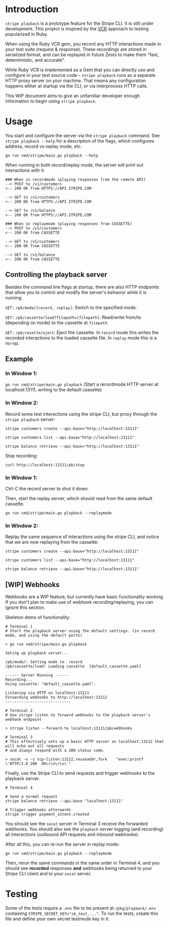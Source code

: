 # Introduction
`stripe playback` is a prototype feature for the Stripe CLI. It is still under development. This project is inspired by the [VCR](https://github.com/vcr/vcr) approach to testing popularized in Ruby.

When using the Ruby VCR gem, you record any HTTP interactions made in your test suite (request & response). These recordings are stored in serialized format, and can be replayed in future Źests to make them "fast, deterministic, and accurate".

While Ruby VCR is implemented as a Gem that you can directly use and configure in your test source code - `stripe playback` runs as a separate HTTP proxy server on your machine. That means any configuration happens either at startup via the CLI, or via interprocess HTTP calls.

This WIP document aims to give an unfamiliar developer enough information to begin using `stripe playback`.
# Usage

You start and configure the server via the `stripe playback` command. See `stripe playback --help` for a description of the flags, which configures address, record vs replay mode, etc.

`go run cmd/stripe/main.go playback --help`

When running in both record/replay mode, the server will print out interactions with it:

```
### When in recordmode (playing responses from the remote API)
--> POST to /v1/customers
<-- 200 OK from HTTPS://API.STRIPE.COM

--> GET to /v1/customers
<-- 200 OK from HTTPS://API.STRIPE.COM

--> GET to /v1/balance
<-- 200 OK from HTTPS://API.STRIPE.COM

```
```
### When in replaymode (playing responses from CASSETTE)
--> POST to /v1/customers
<-- 200 OK from CASSETTE

--> GET to /v1/customers
<-- 200 OK from CASSETTE

--> GET to /v1/balance
<-- 200 OK from CASSETTE
```

## Controlling the playback server
Besides the command line flags at startup, there are also HTTP endpoints that allow you to control and modify the server's behavior while it is running.

`GET:` `/pb/mode/[record, replay]`: Switch to the specified mode.

`GET:` `/pb/cassette/load?filepath=[filepath]`: Read/write from/to (depending on mode) to the cassette at `filepath`.

`GET:` `/pb/casette/eject`: Eject the cassette. In `record` mode this writes the recorded interactions to the loaded cassette file. In `replay` mode this is a no-op.


## Example
### In Window 1:

`go run cmd/stripe/main.go playback`
(Start a recordmode HTTP server at localhost:13111, writing to the default cassette)

### In Window 2:

Record some test interactions using the stripe CLI, but proxy through the `stripe playback` server:

`stripe customers create --api-base="http://localhost:13111"`

`stripe customers list --api-base="http://localhost:13111"`

`stripe balance retrieve --api-base="http://localhost:13111"`

Stop recording:

`curl http://localhost:13111/pb/stop`

### In Window 1:
Ctrl-C the record server to shut it down.

Then, start the replay server, which should read from the same default cassette.

`go run cmd/stripe/main.go playback --replaymode`

### In Window 2:

Replay the same sequence of interactions using the stripe CLI, and notice that we are now replaying from the cassette:

`stripe customers create --api-base="http://localhost:13111"`

`stripe customers list --api-base="http://localhost:13111"`

`stripe balance retrieve --api-base="http://localhost:13111"`


## [WIP] Webhooks
Webhooks are a WIP feature, but currently have basic functionality working. If you don't plan to make use of webhook recording/replaying, you can ignore this section.

Skeleton demo of functionality:

```
# Terminal 1
# Start the playback server using the default settings. (in record mode, and using the default ports)

> go run cmd/stripe/main.go playback

Seting up playback server...

/pb/mode/: Setting mode to  record
/pb/cassette/load: Loading cassette  [default_cassette.yaml]

------ Server Running ------
Recording...
Using cassette: "default_cassette.yaml".

Listening via HTTP on localhost:13111
Forwarding webhooks to http://localhost:13112
-----------------------------

```

```
# Terminal 2
# Use stripe listen to forward webhooks to the playback server's webhook endpoint

> stripe listen --forward-to localhost:13111/pb/webhooks
```


```
# Terminal 3
# This effectively sets up a basic HTTP server on localhost:13112 that will echo out all requests
# and always respond with a 200 status code.

> socat -v -s tcp-listen:13112,reuseaddr,fork    "exec:printf \'HTTP/1.0 200  OK\r\n\r\n\'"
```
Finally, use the Stripe CLI to send requests and trigger webhooks to the playback server.
```
# Terminal 4

# Send a normal request
stripe balance retrieve --api-base "localhost:13111"

# Trigger webhooks afterwards
stripe trigger payment_intent.created

```
You should see the `socat` server in Terminal 3 receive the forwarded webhooks. You should also see the `playback` server logging (and recording) all interactions (outbound API requests and inbound webhooks).

After all this, you can re-run the server in replay mode:

`go run cmd/stripe/main.go playback --replaymode`

Then, rerun the same commands in the same order in Terminal 4, and you should see **recorded** responses **and** webhooks being returned to your Stripe CLI client and to your `socat` server.


# Testing
Some of the tests require a `.env` file to be present at `/pkg/playback/.env` containing
`STRIPE_SECRET_KEY="sk_test_..."`. To run the tests, create this file and define your own secret testmode key in it.
